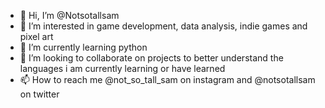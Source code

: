 - 👋 Hi, I’m @Notsotallsam
- 👀 I’m interested in game development, data analysis, indie games and pixel art
- 🌱 I’m currently learning python
- 💞️ I’m looking to collaborate on projects to better understand the languages i am currently learning or have learned
- 📫 How to reach me @not_so_tall_sam on instagram and @notsotallsam on twitter

<!---
Notsotallsam/Notsotallsam is a ✨ special ✨ repository because its `README.md` (this file) appears on your GitHub profile.
You can click the Preview link to take a look at your changes.
--->
